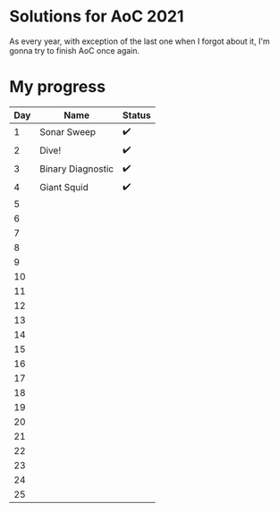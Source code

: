 # Solutions for AoC 2021
As every year, with exception of the last one when I forgot about it, I'm gonna try to finish AoC once again.
# My progress
| Day 	| Name        	    | Status             	|
|-----	|------------------ |--------------------	|
| 1   	| Sonar Sweep 	    | :heavy_check_mark: 	|
| 2   	| Dive!      	    | :heavy_check_mark:   	|
| 3   	| Binary Diagnostic | :heavy_check_mark:   	|
| 4   	| Giant Squid       | :heavy_check_mark:   	|
| 5   	|             	|                    	|
| 6   	|             	|                    	|
| 7   	|             	|                    	|
| 8   	|             	|                    	|
| 9   	|             	|                    	|
| 10  	|             	|                    	|
| 11  	|             	|                    	|
| 12  	|             	|                    	|
| 13  	|             	|                    	|
| 14  	|             	|                    	|
| 15  	|             	|                    	|
| 16  	|             	|                    	|
| 17  	|             	|                    	|
| 18  	|             	|                    	|
| 19  	|             	|                    	|
| 20  	|             	|                    	|
| 21  	|             	|                    	|
| 22  	|             	|                    	|
| 23  	|             	|                    	|
| 24  	|             	|                    	|
| 25  	|             	|                    	|